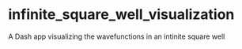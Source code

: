 # infinite_square_well_visualization
A Dash app visualizing the wavefunctions in an intinite square well
